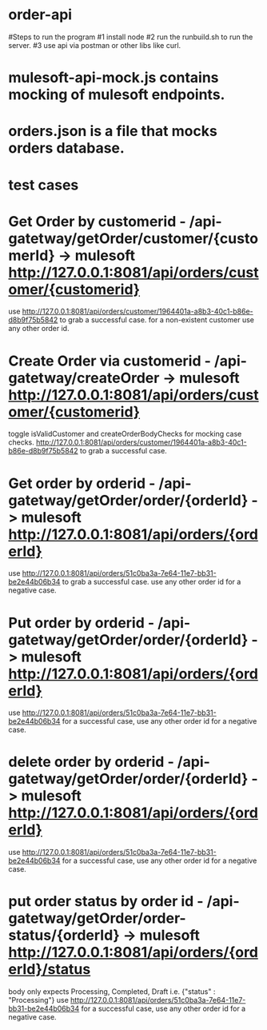 # order-api
#Steps to run the program
#1 install node
#2 run the runbuild.sh to run the server.
#3 use api via postman or other libs like curl.


# mulesoft-api-mock.js contains mocking of mulesoft endpoints.
# orders.json is a file that mocks orders database. 

# test cases
# Get Order by customerid - /api-gatetway/getOrder/customer/{customerId} -> mulesoft http://127.0.0.1:8081/api/orders/customer/{customerid}
use http://127.0.0.1:8081/api/orders/customer/1964401a-a8b3-40c1-b86e-d8b9f75b5842 to grab a successful case. for a non-existent customer use any other order id.

# Create Order via customerid - /api-gatetway/createOrder -> mulesoft http://127.0.0.1:8081/api/orders/customer/{customerid} 
toggle isValidCustomer and createOrderBodyChecks for mocking case checks. http://127.0.0.1:8081/api/orders/customer/1964401a-a8b3-40c1-b86e-d8b9f75b5842 to grab a successful case.


# Get order by orderid - /api-gatetway/getOrder/order/{orderId} -> mulesoft http://127.0.0.1:8081/api/orders/{orderId}
use http://127.0.0.1:8081/api/orders/51c0ba3a-7e64-11e7-bb31-be2e44b06b34 to grab a successful case. use any other order id for a negative case.

# Put order by orderid - /api-gatetway/getOrder/order/{orderId} -> mulesoft http://127.0.0.1:8081/api/orders/{orderId}
use http://127.0.0.1:8081/api/orders/51c0ba3a-7e64-11e7-bb31-be2e44b06b34 for a successful case, use any other order id for a negative case.

# delete order by orderid - /api-gatetway/getOrder/order/{orderId} -> mulesoft http://127.0.0.1:8081/api/orders/{orderId}
use http://127.0.0.1:8081/api/orders/51c0ba3a-7e64-11e7-bb31-be2e44b06b34 for a successful case, use any other order id for a negative case.

# put order status by order id - /api-gatetway/getOrder/order-status/{orderId} -> mulesoft http://127.0.0.1:8081/api/orders/{orderId}/status
body only expects Processing, Completed, Draft i.e. {"status" : "Processing"}
use http://127.0.0.1:8081/api/orders/51c0ba3a-7e64-11e7-bb31-be2e44b06b34 for a successful case, use any other order id for a negative case.